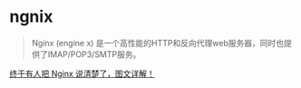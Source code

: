 # ngnix 

> Nginx (engine x) 是一个高性能的HTTP和反向代理web服务器，同时也提供了IMAP/POP3/SMTP服务。


[终于有人把 Nginx 说清楚了，图文详解！][1]


[1]: https://baijiahao.baidu.com/s?id=1652608869911988442&wfr=spider&for=pc